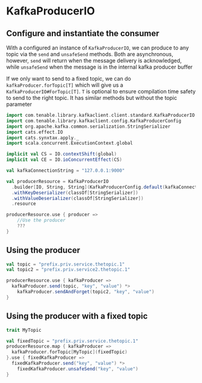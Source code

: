# KafkaProducerIO

## Configure and instantiate the consumer
With a configured an instance of `KafkaProducerIO`, we can produce to any topic via the `send` and `unsafeSend`
methods.  Both are asynchronous, however, `send` will return when the message delivery is acknowledged, while `unsafeSend`
when the message is in the internal kafka producer buffer

If we only want to send to a fixed topic, we can do `kafkaProducer.forTopic[T]` which will give us a `KafkaProducerIO#ForTopic[T]`.
`T` is optional to ensure compilation time safety to send to the right topic.
It has similar methods but without the topic parameter

```scala mdoc
import com.tenable.library.kafkaclient.client.standard.KafkaProducerIO
import com.tenable.library.kafkaclient.config.KafkaProducerConfig
import org.apache.kafka.common.serialization.StringSerializer
import cats.effect.IO
import cats.synxtax.apply._
import scala.concurrent.ExecutionContext.global

implicit val CS = IO.contextShift(global)
implicit val CE = IO.ioConcurrentEffect(CS)

val kafkaConnectionString = "127.0.0.1:9000"

val producerResource = KafkaProducerIO
  .builder[IO, String, String](KafkaProducerConfig.default(kafkaConnectionString))
  .withKeyDeserializer(classOf[StringSerializer])
  .withValueDeserializer(classOf[StringSerializer])
  .resource

producerResource.use { producer =>
    //Use the producer
    ???
}
```

## Using the producer

```scala mdoc
val topic = "prefix.priv.service.thetopic.1"
val topic2 = "prefix.priv.service2.thetopic.1"

producerResource.use { kafkaProducer =>
  kafkaProducer.send(topic, "key", "value") *>
    kafkaProducer.sendAndForget(topic2, "key", "value")
}
```

## Using the producer with a fixed topic
```scala mdoc
trait MyTopic

val fixedTopic = "prefix.priv.service.thetopic.1"
producerResource.map { kafkaProducer =>
  kafkaProducer.forTopic[MyTopic](fixedTopic)
}.use { fixedKafkaProducer =>
  fixedKafkaProducer.send("key", "value") *>
    fixedKafkaProducer.unsafeSend("key", "value")
}
```